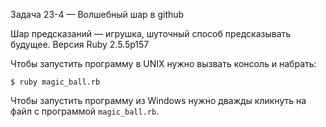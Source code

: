 Задача 23-4 — Волшебный шар в github

Шар предсказаний — игрушка, шуточный способ предсказывать будущее.
Версия Ruby 2.5.5p157

Чтобы запустить программу в UNIX нужно вызвать консоль и набрать:

`$ ruby magic_ball.rb`

Чтобы запустить программу из Windows нужно дважды кликнуть на файл с программой `magic_ball.rb`.
